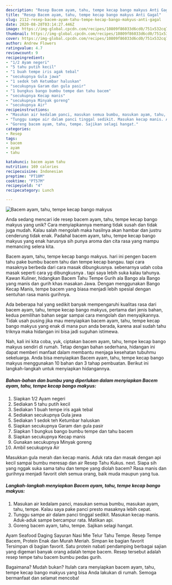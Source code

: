 ```yaml
---
description: "Resep Bacem ayam, tahu, tempe kecap bango makyus Anti Gagal"
title: "Resep Bacem ayam, tahu, tempe kecap bango makyus Anti Gagal"
slug: 2112-resep-bacem-ayam-tahu-tempe-kecap-bango-makyus-anti-gagal
date: 2020-08-28T03:14:27.446Z
image: https://img-global.cpcdn.com/recipes/10809f86033d6cd0/751x532cq70/bacem-ayam-tahu-tempe-kecap-bango-makyus-foto-resep-utama.jpg
thumbnail: https://img-global.cpcdn.com/recipes/10809f86033d6cd0/751x532cq70/bacem-ayam-tahu-tempe-kecap-bango-makyus-foto-resep-utama.jpg
cover: https://img-global.cpcdn.com/recipes/10809f86033d6cd0/751x532cq70/bacem-ayam-tahu-tempe-kecap-bango-makyus-foto-resep-utama.jpg
author: Andrew Flowers
ratingvalue: 4.7
reviewcount: 9
recipeingredient:
- "1/2 Ayam negeri"
- "5 tahu putih kecil"
- "1 buah tempe iris agak tebal"
- "secukupnya Gula jawa"
- "1 sedok teh Ketumbar haluskan"
- "secukupnya Garam dan gula pasir"
- "1 bungkus bango bumbu tempe dan tahu bacem"
- "secukupnya Kecap manis"
- "secukupnya Minyak goreng"
- "secukupnya Air"
recipeinstructions:
- "Masukan air kedalam panci, masukan semua bumbu, masukan ayam, tahu, tempe. Kalau saya pake panci presto masaknya lebih cepat."
- "Tunggu sampe air dalam panci tinggal sedikit. Masukan kecap manis. Aduk-aduk sampe bercampur rata. Matikan api."
- "Goreng bacem ayam, tahu, tempe. Sajikan selagi hangat."
categories:
- Resep
tags:
- bacem
- ayam
- tahu

katakunci: bacem ayam tahu 
nutrition: 169 calories
recipecuisine: Indonesian
preptime: "PT10M"
cooktime: "PT57M"
recipeyield: "4"
recipecategory: Lunch

---
```



![Bacem ayam, tahu, tempe kecap bango makyus](https://img-global.cpcdn.com/recipes/10809f86033d6cd0/751x532cq70/bacem-ayam-tahu-tempe-kecap-bango-makyus-foto-resep-utama.jpg)

Anda sedang mencari ide resep bacem ayam, tahu, tempe kecap bango makyus yang unik? Cara menyiapkannya memang tidak susah dan tidak juga mudah. Kalau salah mengolah maka hasilnya akan hambar dan justru cenderung tidak enak. Padahal bacem ayam, tahu, tempe kecap bango makyus yang enak harusnya sih punya aroma dan cita rasa yang mampu memancing selera kita.

Bacem ayam, tahu, tempe kecap bango makyus. hari ini pengen bacem tahu pake bumbu bacem tahu dan tempe kecap bangau. tapi cara masaknya berbeda dari cara masak dibungkusnya. sebenarnya udah coba masak seperti cara yg dibungkusnya . tapi saya lebih suka kalau tahunya. Kawan Kuliner, hidangkan Bacem Tahu Tempe Gurih ala Bango ala Bango yang manis dan gurih khas masakan Jawa. Dengan menggunakan Bango Kecap Manis, tempe bacem yang biasa menjadi lebih spesial dengan sentuhan rasa manis gurihnya.

Ada beberapa hal yang sedikit banyak mempengaruhi kualitas rasa dari bacem ayam, tahu, tempe kecap bango makyus, pertama dari jenis bahan, kedua pemilihan bahan segar sampai cara mengolah dan menyajikannya. Tidak usah pusing jika mau menyiapkan bacem ayam, tahu, tempe kecap bango makyus yang enak di mana pun anda berada, karena asal sudah tahu triknya maka hidangan ini bisa jadi suguhan istimewa.


Nah, kali ini kita coba, yuk, ciptakan bacem ayam, tahu, tempe kecap bango makyus sendiri di rumah. Tetap dengan bahan sederhana, hidangan ini dapat memberi manfaat dalam membantu menjaga kesehatan tubuhmu sekeluarga. Anda bisa menyiapkan Bacem ayam, tahu, tempe kecap bango makyus menggunakan 10 bahan dan 3 tahap pembuatan. Berikut ini langkah-langkah untuk menyiapkan hidangannya.

<!--inarticleads1-->

##### Bahan-bahan dan bumbu yang diperlukan dalam menyiapkan Bacem ayam, tahu, tempe kecap bango makyus:

1. Siapkan 1/2 Ayam negeri
1. Sediakan 5 tahu putih kecil
1. Sediakan 1 buah tempe iris agak tebal
1. Sediakan secukupnya Gula jawa
1. Sediakan 1 sedok teh Ketumbar haluskan
1. Siapkan secukupnya Garam dan gula pasir
1. Siapkan 1 bungkus bango bumbu tempe dan tahu bacem
1. Siapkan secukupnya Kecap manis
1. Gunakan secukupnya Minyak goreng
1. Ambil secukupnya Air


Masukkan gula merah dan kecap manis. Aduk rata dan masak dengan api kecil sampai bumbu meresap dan air Resep Tahu Kukus. next. Siapa sih yang nggak suka sama tahu dan tempe yang diolah bacem? Rasa manis dan gurihnya menjadi favorit oleh semua orang, baik muda maupun yang tua. 

<!--inarticleads2-->

##### Langkah-langkah menyiapkan Bacem ayam, tahu, tempe kecap bango makyus:

1. Masukan air kedalam panci, masukan semua bumbu, masukan ayam, tahu, tempe. Kalau saya pake panci presto masaknya lebih cepat.
1. Tunggu sampe air dalam panci tinggal sedikit. Masukan kecap manis. Aduk-aduk sampe bercampur rata. Matikan api.
1. Goreng bacem ayam, tahu, tempe. Sajikan selagi hangat.


Ayam Seafood Daging Sayuran Nasi Mie Telur Tahu Tempe. Resep Tempe Bacem, Protein Enak dan Murah Meriah. Simpan ke bagian favorit Tersimpan di bagian favorit. Satu protein nabati pendamping berbagai sajian yang digemari banyak orang adalah tempe bacem. Resep tersebut adalah resep tempe tahu bacem bumbu pedas gurih. 

Bagaimana? Mudah bukan? Itulah cara menyiapkan bacem ayam, tahu, tempe kecap bango makyus yang bisa Anda lakukan di rumah. Semoga bermanfaat dan selamat mencoba!
